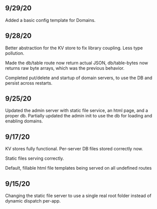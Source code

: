 ## 9/29/20

  Added a basic config template for Domains.

## 9/28/20

  Better abstraction for the KV store to fix library coupling. Less type
  pollution.

  Made the db/table route now return actual JSON, db/table-bytes now returns raw
  byte arrays, which was the previous behavior.

  Completed put/delete and startup of domain servers, to use the DB and persist
  across restarts.

## 9/25/20

  Updated the admin server with static file service, an html page, and a proper
  db. Partially updated the admin init to use the db for loading and enabling
  domains.

## 9/17/20

  KV stores fully functional. Per-server DB files stored correctly now.

  Static files serving correctly.

  Default, fillable html file templates being served on all undefined routes

## 9/15/20

  Changing the static file server to use a single real root folder instead of
dynamic dispatch per-app.
